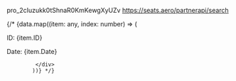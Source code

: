   pro_2cIuzukk0tShnaR0KmKewgXyUZv	https://seats.aero/partnerapi/search


   {/* {data.map((item: any, index: number) => (
                 <div key={index}>
                 <p>ID: {item.ID}</p>
                 <p>Date: {item.Date}</p>
              
             </div>
            ))} */}